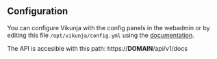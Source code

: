 ## Configuration

You can configure Vikunja with the config panels in the webadmin or by editing this file `/opt/vikunja/config.yml` using the [documentation](https://vikunja.io/docs/config-options/).


The API is accesible with this path: https://__DOMAIN__/api/v1/docs